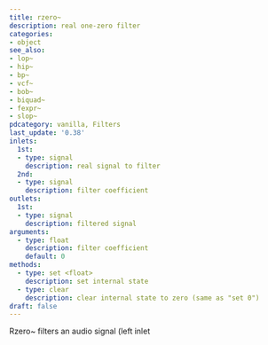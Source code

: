 ```yaml
---
title: rzero~
description: real one-zero filter
categories:
- object
see_also:
- lop~
- hip~
- bp~
- vcf~
- bob~
- biquad~
- fexpr~
- slop~
pdcategory: vanilla, Filters
last_update: '0.38'
inlets:
  1st:
  - type: signal
    description: real signal to filter
  2nd:
  - type: signal
    description: filter coefficient
outlets:
  1st:
  - type: signal
    description: filtered signal
arguments:
  - type: float
    description: filter coefficient 
    default: 0
methods:
  - type: set <float>
    description: set internal state
  - type: clear
    description: clear internal state to zero (same as "set 0")
draft: false
---
```

Rzero~ filters an audio signal (left inlet
